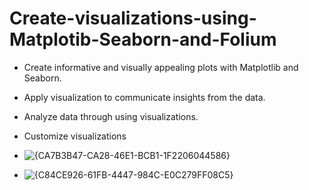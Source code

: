 # Create-visualizations-using-Matplotib-Seaborn-and-Folium


- Create informative and visually appealing plots with Matplotlib and Seaborn.
- Apply visualization to communicate insights from the data.
- Analyze data through using visualizations.
- Customize visualizations

- ![{CA7B3B47-CA28-46E1-BCB1-1F2206044586}](https://github.com/user-attachments/assets/7b497381-d677-42e1-8bf5-df24d0e3f254)
- ![{C84CE926-61FB-4447-984C-E0C279FF08C5}](https://github.com/user-attachments/assets/27c98f87-3cbf-4c8c-b7ec-e8d26f66ef6f)

